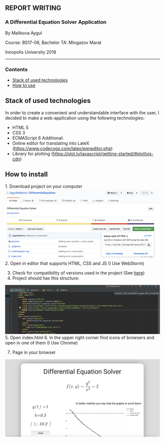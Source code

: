 ## REPORT WRITING

### A Differential Equation Solver Application

By Malikova Aygul

Course: BS17-06, Bachelor
TA: Mingazov Marat

Innopolis University
2018


---
### Contents
+ <a href="#stack">Stack of used technologies</a>
+ <a href="#install">How to use</a>

<a name="stack">

## Stack of used technologies
</a>

In order to create a convenient and understandable interface with the user, I decided to make a web-application using the following technologies:
+ HTML 5
+ CSS 3
+ ECMAScript 6
Additional:
+ Online editor for translating into LateX (https://www.codecogs.com/latex/eqneditor.php)
+ Library for plotting (https://plot.ly/javascript/getting-started/#plotlyjs-cdn)

<a name="install">

## How to install
</a>
1.  Download project on your computer
<img src="pictures/download.png" alt="">
2. Open in editor that supports HTML, CSS and JS 
(I Use WebStorm)

3. Сheck for compatibility of versions used in the project
(See <a href="#stack">here</a>)
4. Project should has this structure: 
 <img src="pictures/structure.png" alt="">
5. Open index.html 
6. In the upper right corner find icons of browsers and open in one of them
(I Use Chrome)

7. Page in your browser
<img src="pictures/page.png" alt="">


